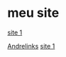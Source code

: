 
  <h1>meu site</h1>  
  <a href="https://andregarros.github.io/html-css/aulas/site01/index.html">site 1</a>

   <a href="https://andregarros.github.io/html-css/aulas/linkedin/index.html">Andrelinks</a>
    <a href="https://andregarros.github.io/html-css/aulas/sitebrier/breier.html">site 1</a>

